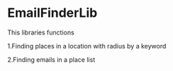 # EmailFinderLib

This libraries functions

1.Finding places in a location with radius by a keyword

2.Finding emails in a place list
